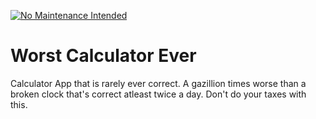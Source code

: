 [![No Maintenance Intended](http://unmaintained.tech/badge.svg)](http://unmaintained.tech/)

# Worst Calculator Ever

Calculator App that is rarely ever correct. A gazillion times worse than a broken clock that's correct atleast twice a day. Don't do your taxes with this.
